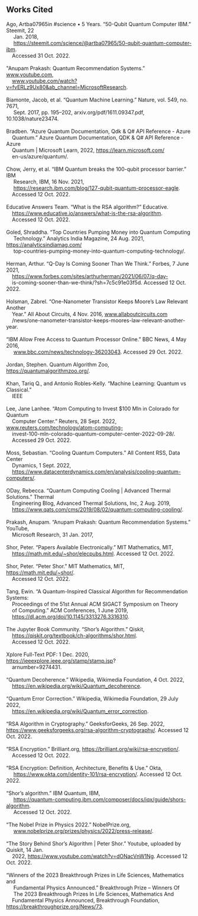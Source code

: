
## Works Cited

Ago, Artba07965in #science • 5 Years. “50-Qubit Quantum Computer IBM.” Steemit, 22
<br>&nbsp;&nbsp;&nbsp;&nbsp; Jan. 2018, 
<br>&nbsp;&nbsp;&nbsp;&nbsp; https://steemit.com/science/@artba07965/50-qubit-quantum-computer-ibm.
<br>&nbsp;&nbsp;&nbsp;&nbsp;Accessed 31 Oct. 2022.
<br><br>
"Anupam Prakash: Quantum Recommendation Systems.” www.youtube.com,
<br>&nbsp;&nbsp;&nbsp;&nbsp;www.youtube.com/watch?v=fvERLz9Ux80&ab_channel=MicrosoftResearch.
<br><br>
Biamonte, Jacob, et al. “Quantum Machine Learning.” Nature, vol. 549, no. 7671,
<br>&nbsp;&nbsp;&nbsp;&nbsp; Sept. 2017, pp. 195–202, arxiv.org/pdf/1611.09347.pdf, 10.1038/nature23474.
<br><br>
Bradben. “Azure Quantum Documentation, Qdk & Q# API Reference - Azure
<br>&nbsp;&nbsp;&nbsp;&nbsp;Quantum.” Azure Quantum Documentation, QDK & Q# API Reference - Azure
<br>&nbsp;&nbsp;&nbsp;&nbsp;Quantum | Microsoft Learn, 2022, https://learn.microsoft.com/
<br>&nbsp;&nbsp;&nbsp;&nbsp;en-us/azure/quantum/. 
<br><br>
Chow, Jerry, et al. “IBM Quantum breaks the 100-qubit processor barrier.” IBM
<br>&nbsp;&nbsp;&nbsp;&nbsp; Research, IBM, 16 Nov. 2021,
<br>&nbsp;&nbsp;&nbsp;&nbsp; https://research.ibm.com/blog/127-qubit-quantum-processor-eagle. 
<br>&nbsp;&nbsp;&nbsp;&nbsp;Accessed 12 Oct. 2022. 
<br><br>
Educative Answers Team. “What is the RSA algorithm?”  Educative.
<br>&nbsp;&nbsp;&nbsp;&nbsp;https://www.educative.io/answers/what-is-the-rsa-algorithm. 
<br>&nbsp;&nbsp;&nbsp;&nbsp;Accessed 12 Oct. 2022. 
<br><br>
Goled, Shraddha. “Top Countries Pumping Money into Quantum Computing
<br>&nbsp;&nbsp;&nbsp;&nbsp; Technology.” Analytics India Magazine, 24 Aug. 2021, https://analyticsindiamag.com/
<br>&nbsp;&nbsp;&nbsp;&nbsp; top-countries-pumping-money-into-quantum-computing-technology/. 
<br><br>
Herman, Arthur. “Q-Day Is Coming Sooner Than We Think.” Forbes, 7 June 2021,
<br>&nbsp;&nbsp;&nbsp;&nbsp;https://www.forbes.com/sites/arthurherman/2021/06/07/q-day-
<br>&nbsp;&nbsp;&nbsp;&nbsp;is-coming-sooner-than-we-think/?sh=7c5c91e03f5d. Accessed 12 Oct. 2022.
<br><br>
Holsman, Zabrel. “One-Nanometer Transistor Keeps Moore’s Law Relevant Another
<br>&nbsp;&nbsp;&nbsp;&nbsp;Year.” All About Circuits, 4 Nov. 2016, www.allaboutcircuits.com
<br>&nbsp;&nbsp;&nbsp;&nbsp;/news/one-nanometer-transistor-keeps-moores-law-relevant-another-year.
<br><br>
“IBM Allow Free Access to Quantum Processor Online.” BBC News, 4 May 2016,
<br>&nbsp;&nbsp;&nbsp;&nbsp; www.bbc.com/news/technology-36203043. Accessed 29 Oct. 2022.
<br><br>
Jordan, Stephen. Quantum Algorithm Zoo, https://quantumalgorithmzoo.org/.
<br><br>
Khan, Tariq Q., and Antonio Robles-Kelly. “Machine Learning: Quantum vs Classical.” 
<br>&nbsp;&nbsp;&nbsp;&nbsp;IEEE
<br><br>
Lee, Jane Lanhee. “Atom Computing to Invest $100 Mln in Colorado for Quantum
<br>&nbsp;&nbsp;&nbsp;&nbsp;Computer Center.” Reuters, 28 Sept. 2022, www.reuters.com/technology/atom-computing-
<br>&nbsp;&nbsp;&nbsp;&nbsp;invest-100-mln-colorado-quantum-computer-center-2022-09-28/. 
<br>&nbsp;&nbsp;&nbsp;&nbsp;Accessed 29 Oct. 2022.
<br><br>
Moss, Sebastian. “Cooling Quantum Computers.” All Content RSS, Data Center
<br>&nbsp;&nbsp;&nbsp;&nbsp;Dynamics, 1 Sept. 2022, <br>&nbsp;&nbsp;&nbsp;&nbsp;https://www.datacenterdynamics.com/en/analysis/cooling-quantum-computers/.
<br><br>
ODay, Rebecca. “Quantum Computing Cooling | Advanced Thermal Solutions.” Thermal
<br>&nbsp;&nbsp;&nbsp;&nbsp;Engineering Blog, Advanced Thermal Solutions, Inc, 2 Aug. 2019,
<br>&nbsp;&nbsp;&nbsp;&nbsp;https://www.qats.com/cms/2019/08/02/quantum-computing-cooling/.
<br><br>
Prakash, Anupam. “Anupam Prakash: Quantum Recommendation Systems.” YouTube,
<br>&nbsp;&nbsp;&nbsp;&nbsp;Microsoft Research, 31 Jan. 2017,
<br><br>
Shor, Peter. “Papers Available Electronically.” MIT Mathematics, MIT,
<br>&nbsp;&nbsp;&nbsp;&nbsp;https://math.mit.edu/~shor/elecpubs.html. Accessed 12 Oct. 2022.
<br><br>
Shor, Peter. “Peter Shor.” MIT Mathematics, MIT, https://math.mit.edu/~shor/.
<br>&nbsp;&nbsp;&nbsp;&nbsp;Accessed 12 Oct. 2022.
<br><br>
Tang, Ewin. “A Quantum-Inspired Classical Algorithm for Recommendation Systems:
<br>&nbsp;&nbsp;&nbsp;&nbsp;Proceedings of the 51st Annual ACM SIGACT Symposium on Theory
<br>&nbsp;&nbsp;&nbsp;&nbsp;of Computing.” ACM Conferences, 1 June 2019,
<br>&nbsp;&nbsp;&nbsp;&nbsp;https://dl.acm.org/doi/10.1145/3313276.3316310. 
<br><br>
The Jupyter Book Community. “Shor’s Algorithm.” Qiskit,
<br>&nbsp;&nbsp;&nbsp;&nbsp;https://qiskit.org/textbook/ch-algorithms/shor.html. <br>&nbsp;&nbsp;&nbsp;&nbsp;Accessed 12 Oct. 2022.
<br><br>
Xplore Full-Text PDF: 1 Dec. 2020, https://ieeexplore.ieee.org/stamp/stamp.jsp?
<br>&nbsp;&nbsp;&nbsp;&nbsp;arnumber=9274431. ‌
<br><br>
“Quantum Decoherence.” Wikipedia, Wikimedia Foundation, 4 Oct. 2022,
<br>&nbsp;&nbsp;&nbsp;&nbsp;https://en.wikipedia.org/wiki/Quantum_decoherence.
<br><br>
“Quantum Error Correction.” Wikipedia, Wikimedia Foundation, 29 July 2022,
<br>&nbsp;&nbsp;&nbsp;&nbsp;https://en.wikipedia.org/wiki/Quantum_error_correction.
<br><br>
“RSA Algorithm in Cryptography.” GeeksforGeeks, 26 Sep. 2022, https://www.geeksforgeeks.org/rsa-algorithm-cryptography/. Accessed 12 Oct. 2022.
<br><br>
“RSA Encryption.” Brilliant.org, https://brilliant.org/wiki/rsa-encryption/. 
<br>&nbsp;&nbsp;&nbsp;&nbsp;Accessed 12 Oct. 2022.
<br><br>
“RSA Encryption: Definition, Architecture, Benefits & Use.” Okta,
<br>&nbsp;&nbsp;&nbsp;&nbsp; https://www.okta.com/identity-101/rsa-encryption/. Accessed 12 Oct. 2022.
<br><br>
“Shor’s algorithm.” IBM Quantum, IBM,
<br>&nbsp;&nbsp;&nbsp;&nbsp; https://quantum-computing.ibm.com/composer/docs/iqx/guide/shors-algorithm.
<br>&nbsp;&nbsp;&nbsp;&nbsp; Accessed 12 Oct. 2022.
<br><br>
“The Nobel Prize in Physics 2022.” NobelPrize.org,
<br>&nbsp;&nbsp;&nbsp;&nbsp; www.nobelprize.org/prizes/physics/2022/press-release/.
<br><br>
“The Story Behind Shor’s Algorithm | Peter Shor.” Youtube, uploaded by Quiskit, 14 Jan.
<br>&nbsp;&nbsp;&nbsp;&nbsp;2022, https://www.youtube.com/watch?v=dONacVnW1Ng. Accessed 12 Oct. 2022.
<br><br>
“Winners of the 2023 Breakthrough Prizes in Life Sciences, Mathematics and
<br>&nbsp;&nbsp;&nbsp;&nbsp; Fundamental Physics Announced.” Breakthrough Prize – Winners Of 
<br>&nbsp;&nbsp;&nbsp;&nbsp; The 2023 Breakthrough Prizes In Life Sciences, Mathematics And 
<br>&nbsp;&nbsp;&nbsp;&nbsp;Fundamental Physics Announced, Breakthrough
Foundation, https://breakthroughprize.org/News/73. 
